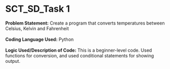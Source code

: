 # SCT_SD_Task 1
<b>Problem Statement:</b> Create a program that converts temperatures between Celsius, Kelvin and Fahrenheit<br><br>
<b>Coding Language Used:</b> Python<br><br>
<b>Logic Used/Description of Code:</b> This is a beginner-level code. Used functions for conversion, and used conditional statements for showing output.<br><br>
